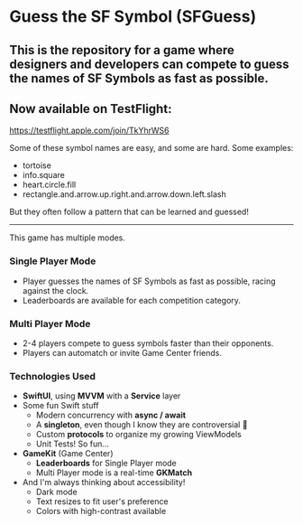 #  Guess the SF Symbol (SFGuess)
## This is the repository for a game where designers and developers can compete to guess the names of SF Symbols as fast as possible.

## Now available on TestFlight:
https://testflight.apple.com/join/TkYhrWS6

Some of these symbol names are easy, and some are hard. Some examples:
* tortoise
* info.square
* heart.circle.fill
* rectangle.and.arrow.up.right.and.arrow.down.left.slash

But they often follow a pattern that can be learned and guessed!

---

This game has multiple modes.

### Single Player Mode
* Player guesses the names of SF Symbols as fast as possible, racing against the clock.
* Leaderboards are available for each competition category.

### Multi Player Mode
* 2-4 players compete to guess symbols faster than their opponents.
* Players can automatch or invite Game Center friends.

### Technologies Used
* **SwiftUI**, using **MVVM** with a **Service** layer
* Some fun Swift stuff
    * Modern concurrency with **async / await**
    * A **singleton**, even though I know they are controversial 🫢
    * Custom **protocols** to organize my growing ViewModels
    * Unit Tests! So fun...
* **GameKit** (Game Center)
    * **Leaderboards** for Single Player mode
    * Multi Player mode is a real-time **GKMatch**
* And I'm always thinking about accessibility!
    * Dark mode
    * Text resizes to fit user's preference
    * Colors with high-contrast available
